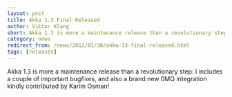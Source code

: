 ```yaml
---
layout: post
title: Akka 1.3 Final Released
author: Viktor Klang
short: Akka 1.3 is more a maintenance release than a revolutionary step I includes a couple of important bugfixes, and also a brand new 0MQ integration kindly contributed by Karim Osman!
category: news
redirect_from: /news/2012/01/30/akka-13-final-released.html
tags: [releases]
---
```

Akka 1.3 is more a maintenance release than a revolutionary step: I includes a couple of important bugfixes, and also a brand new 0MQ integration kindly contributed by Karim Osman!
